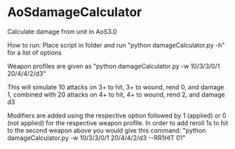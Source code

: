 # AoSdamageCalculator
Calculate damage from unit in AoS3.0

How to run:
Place script in folder and run "python damageCalculator.py -h" for a list of options

Weapon profiles are given as "python damageCalculator.py -w 10/3/3/0/1 20/4/4/2/d3" 

This will simulate 10 attacks on 3+ to hit, 3+ to wound, rend 0, and damage 1, 
combined with 20 attacks on 4+ to hit, 4+ to wound, rend 2, and damage d3

Modifiers are added using the respective option followed by 1 (applied) or 0 (not applied) 
for the respective weapon profile. In order to add reroll 1s to hit to the second weapon above
you would give this command:
"python damageCalculator.py -w 10/3/3/0/1 20/4/4/2/d3 --RR1HIT 01" 
